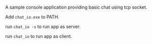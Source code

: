 A sample console application providing basic chat using tcp socket.

Add `chat_io.exe` to PATH.

run `chat_io -s` to run app as server.

run `chat_io` to run app as client.
